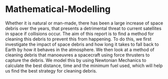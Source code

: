 # Mathematical-Modelling
Whether it is natural or man-made, there has been a large increase of space debris over the years, that presents a detrimental threat to current satellites in space if collisions occur. The aim of this report is to find a method for cleaning this debris to prevent this from happening. To do this, we first investigate the impact of space debris and how long it takes to fall back to Earth by how it behaves in the atmosphere. We then look at a method of cleaning debris that manoeuvres a spacecraft using force thrusters to capture the debris. We model this by using Newtonian Mechanics to calculate the best distance, time and the minimum fuel used, which will help us find the best strategy for cleaning debris.
